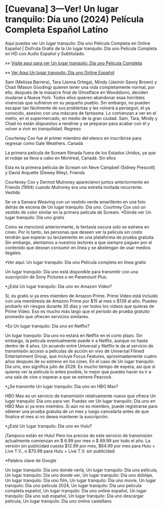 # [Cuevana] 3—Ver! Un lugar tranquilo: Día uno (2024) Película Completa Español Latíno

Aquí puedes ver Un lugar tranquilo: Día uno Pelicula Completa en Online Español | Disfruta Gratis de la Un lugar tranquilo: Día uno Pelicula Completa en HD con Audio Español y Subtitulado.

»» [Visite aquí para ver Un lugar tranquilo: Día uno Pelicula Completa](https://amoviesflix.site/es/movie/762441/a-quiet-place-day-one)

»» [Ver Aqui Un lugar tranquilo: Día uno Online Español](https://amoviesflix.site/es/movie/762441/a-quiet-place-day-one)

Sam (Melissa Barrera), Tara (Jenna Ortega), Mindy (Jasmin Savoy Brown) y Chad (Mason Gooding) quieren tener una vida completamente normal, por ello, después de la masacre final de Ghostface en Woodsboro, deciden mudarse a Nueva York. Todos ellos quieren abandonar esas horribles vivencias que sufrieron en su pequeño pueblo. Sin embargo, no pueden escapar tan fácilmente de sus problemas y les volverá a perseguir, el ya conocido, asesino con una máscara de fantasma. Lo comienzan a ver en el metro, en el supermercado, en medio de la gran ciudad. Sam, Tara, Mindy y Chad no están dispuestos a rendirse y se preparan para acabar con él y volver a vivir en tranquilidad.
Regreso

Courteney Cox fue el primer miembro del elenco en inscribirse para regresar como Gale Weathers.
Canadá

La primera película de Scream filmada fuera de los Estados Unidos, ya que el rodaje se lleva a cabo en Montreal, Canadá.
Sin ellos

Esta es la primera película de Scream sin Neve Campbell (Sidney Prescott) y David Arquette (Dewey Riley).
Friends

Courteney Cox y Dermot Mulroney aparecieron juntos anteriormente en Friends (1994) cuando Mulroney era una estrella invitada recurrente.
Vestido

Se ve a Samara Weaving con un vestido verde amarillento en una foto detrás de escena de Un lugar tranquilo: Día uno. Courtney Cox usó un vestido de color similar en la primera película de Scream.
•Dónde ver Un lugar tranquilo: Día uno gratis

Como se mencionó anteriormente, la fantasía oscura solo se estrena en cines. Por lo tanto, las personas que deseen ver la película sin costo tendrán que esperar su lanzamiento en una plataforma de prueba gratuita. Sin embargo, alentamos a nuestros lectores a que siempre paguen por el contenido que desean consumir en línea y se abstengan de usar medios ilegales.

•Ver aquí: Un lugar tranquilo: Día uno Película completa en línea gratis

Un lugar tranquilo: Día uno está disponible para transmitir con una suscripción de Sony Pictures o en Paramount Plus.

•¿Está Un lugar tranquilo: Día uno en Amazon Video?

Sí, es gratis si ya eres miembro de Amazon Prime. Prime Video está incluido con una membresía de Amazon Prime por $15 al mes o $139 al año. Puedes probarlo sin riesgos durante 30 días y ver todos los videos que quieras de Prime Video. Eso es mucho más largo que el período de prueba gratuito promedio que ofrecen servicios similares.

•Es Un lugar tranquilo: Día uno en Netflix?

Un lugar tranquilo: Día uno no estará en Netflix en el corto plazo. Sin embargo, la película eventualmente puede ir a Netflix, aunque no hasta dentro de 4 años. Un acuerdo entre Universal y Netflix le da al servicio de transmisión acceso a películas de acción en vivo de Universal Filmed Entertainment Group, que incluye Focus Features, aproximadamente cuatro años después de su estreno en los cines. En el caso de Un lugar tranquilo: Día uno, eso significa julio de 2026. Es mucho tiempo de espera, así que si quieres ver la película lo antes posible, lo mejor que puedes hacer es ir a una sala de cine o esperar a que se estrene Peacock.

•¿Se transmite Un lugar tranquilo: Día uno en HBO Max?

HBO Max es un servicio de transmisión relativamente nuevo que ofrece Un lugar tranquilo: Día uno para ver. Puedes ver Un lugar tranquilo: Día uno en HBO Max si ya eres miembro. Si aún no es miembro, puede registrarse para obtener una prueba gratuita de un mes y luego cancelarla antes de que finalice el mes si no desea mantener la suscripción.

•¿Está Un lugar tranquilo: Día uno en Hulu?

¡Tampoco están en Hulu! Pero los precios de este servicio de transmisión actualmente comienzan en $ 6.99 por mes o $ 69.99 por todo el año. La versión sin publicidad cuesta $12.99 por mes, $64.99 por mes para Hulu + Live T.V., o $70.99 para Hulu + Live T.V. sin publicidad.

•Palabra clave de Google

Un lugar tranquilo: Día uno donde verla, Un lugar tranquilo: Día uno pelicula, Un lugar tranquilo: Día uno donde ver, Un lugar tranquilo: Día uno doblaje, Un lugar tranquilo: Día uno film, Un lugar tranquilo: Día uno movie, Un lugar tranquilo: Día uno pelicula 2024, Un lugar tranquilo: Día uno pelicula completa español, Un lugar tranquilo: Día uno online español, Un lugar tranquilo: Día uno sub español, Un lugar tranquilo: Día uno descargar pelicula, Un lugar tranquilo: Día uno online castellano
